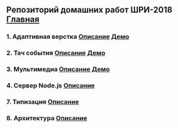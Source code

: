 ## Репозиторий домашних работ ШРИ-2018 [Главная](https://pomkaize.github.io/shri-homework/)
### 1. Адаптивная верстка [Описание](https://github.com/Pomkaize/shri-homework/tree/master/docs/homework-1) [Демо](https://pomkaize.github.io/shri-homework/homework-1/index.html)
### 2. Тач события [Описание](https://github.com/Pomkaize/shri-homework/tree/master/docs/homework-2) [Демо](https://pomkaize.github.io/shri-homework/homework-2/index.html)
### 3. Мультимедиа [Описание](https://github.com/Pomkaize/shri-homework/tree/master/docs/homework-3) [Демо](https://pomkaize.github.io/shri-homework/homework-3/pages/videostreams.html)
### 4. Сервер Node.js [Описание](https://github.com/Pomkaize/shri-homework/tree/master/docs/homework-4)
### 7. Типизация [Описание](https://github.com/Pomkaize/shri-homework/tree/master/docs/homework-7)
### 8. Архитектура [Описание](https://github.com/Pomkaize/shri-homework/tree/master/docs/homework-8)